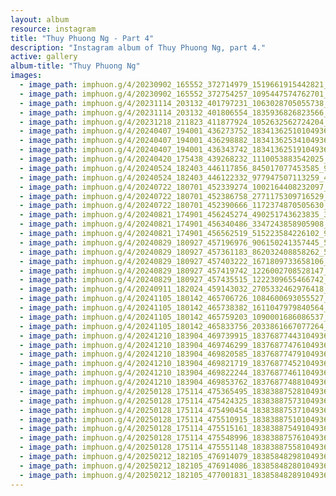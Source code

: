```yaml
---
layout: album
resource: instagram
title: "Thuy Phuong Ng - Part 4"
description: "Instagram album of Thuy Phuong Ng, part 4."
active: gallery
album-title: "Thuy Phuong Ng"
images:
  - image_path: imphuon.g/4/20230902_165552_372714979_1519661915442821_7668712813566875257_n.jpg
  - image_path: imphuon.g/4/20230902_165552_372754257_1095447574762701_8382264247576317612_n.jpg
  - image_path: imphuon.g/4/20231114_203132_401797231_1063028705055738_4101979287688838797_n.jpg
  - image_path: imphuon.g/4/20231114_203132_401806554_1835936826823566_791783013792645485_n.jpg
  - image_path: imphuon.g/4/20231218_211823_411877924_1052632562724204_7555247663465175739_n.jpg
  - image_path: imphuon.g/4/20240407_194001_436273752_18341362510104936_6113634435365491998_n.jpg
  - image_path: imphuon.g/4/20240407_194001_436298882_18341362534104936_1611095612293541612_n.jpg
  - image_path: imphuon.g/4/20240407_194001_436343742_18341362519104936_7920500018294807290_n.jpg
  - image_path: imphuon.g/4/20240420_175438_439268232_1110053883542025_4095552105769800170_n.jpg
  - image_path: imphuon.g/4/20240524_182403_446117856_845017077453585_9222845083538625114_n.jpg
  - image_path: imphuon.g/4/20240524_182403_446122332_977947507113259_4577674898381288125_n.jpg
  - image_path: imphuon.g/4/20240722_180701_452339274_1002164408232097_409562714282241622_n.jpg
  - image_path: imphuon.g/4/20240722_180701_452386758_2771175309716529_4811114973858454440_n.jpg
  - image_path: imphuon.g/4/20240722_180701_452390666_1172374870505630_7120890124215762769_n.jpg
  - image_path: imphuon.g/4/20240821_174901_456245274_490251743623835_3991241472189673549_n.jpg
  - image_path: imphuon.g/4/20240821_174901_456340486_3347243858905908_4018665550165903849_n.jpg
  - image_path: imphuon.g/4/20240821_174901_456562519_515223584226102_988592449248576197_n.jpg
  - image_path: imphuon.g/4/20240829_180927_457196976_906150241357445_5000915888760232236_n.jpg
  - image_path: imphuon.g/4/20240829_180927_457361183_862032408858262_5167349175659543938_n.jpg
  - image_path: imphuon.g/4/20240829_180927_457403222_1671809733658106_8222134944445340383_n.jpg
  - image_path: imphuon.g/4/20240829_180927_457419742_1226002708528147_6412711791445561167_n.jpg
  - image_path: imphuon.g/4/20240829_180927_457435515_1222309655466742_8454903712491077679_n.jpg
  - image_path: imphuon.g/4/20240911_182024_459143032_2705332462976418_6760686559773253301_n.jpg
  - image_path: imphuon.g/4/20241105_180142_465706726_1084600693055527_6841103781914504381_n.jpg
  - image_path: imphuon.g/4/20241105_180142_465738382_1611047979840564_1041742603164353390_n.jpg
  - image_path: imphuon.g/4/20241105_180142_465759203_1090001686086537_4005964424920525890_n.jpg
  - image_path: imphuon.g/4/20241105_180142_465833756_2033861667077264_3065719703703766076_n.jpg
  - image_path: imphuon.g/4/20241210_183904_469739915_18376877443104936_8855972501047510407_n.jpg
  - image_path: imphuon.g/4/20241210_183904_469746299_18376877476104936_4470047850388271313_n.jpg
  - image_path: imphuon.g/4/20241210_183904_469820585_18376877479104936_833957415651907847_n.jpg
  - image_path: imphuon.g/4/20241210_183904_469821719_18376877452104936_2583050314135888835_n.jpg
  - image_path: imphuon.g/4/20241210_183904_469822244_18376877461104936_1546341769377805_n.jpg
  - image_path: imphuon.g/4/20241210_183904_469853762_18376877488104936_2354687507303661413_n.jpg
  - image_path: imphuon.g/4/20250128_175114_475365495_18383887528104936_1453320732127864574_n.jpg
  - image_path: imphuon.g/4/20250128_175114_475424325_18383887573104936_3642760428577392329_n.jpg
  - image_path: imphuon.g/4/20250128_175114_475490454_18383887537104936_1251336237624379554_n.jpg
  - image_path: imphuon.g/4/20250128_175114_475510915_18383887510104936_1532472574506129368_n.jpg
  - image_path: imphuon.g/4/20250128_175114_475515161_18383887549104936_9055649272473536758_n.jpg
  - image_path: imphuon.g/4/20250128_175114_475548996_18383887576104936_3659321101357288345_n.jpg
  - image_path: imphuon.g/4/20250128_175114_475551148_18383887558104936_784026584699344394_n.jpg
  - image_path: imphuon.g/4/20250212_182105_476914079_18385848298104936_6907879164764982559_n.jpg
  - image_path: imphuon.g/4/20250212_182105_476914086_18385848280104936_741614652889031056_n.jpg
  - image_path: imphuon.g/4/20250212_182105_477001831_18385848289104936_1988971005667685844_n.jpg
---
```

